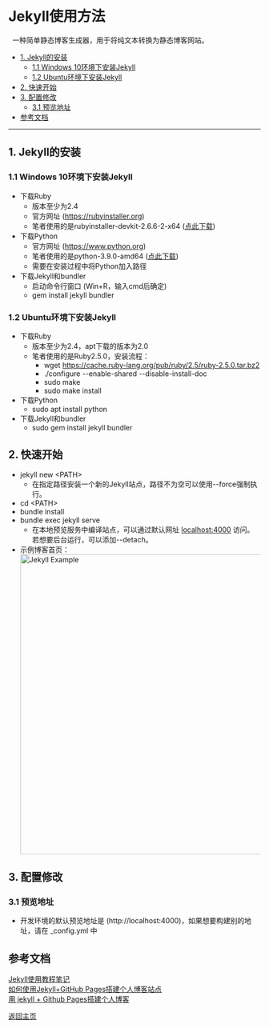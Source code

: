 # Jekyll使用方法

&nbsp;&nbsp;一种简单静态博客生成器，用于将纯文本转换为静态博客网站。

<!-- TOC -->

  - [1. Jekyll的安装](#1-jekyll的安装)
    - [1.1 Windows 10环境下安装Jekyll](#11-windows-10环境下安装jekyll)
    - [1.2 Ubuntu环境下安装Jekyll](#12-ubuntu环境下安装jekyll)
  - [2. 快速开始](#2-快速开始)
  - [3. 配置修改](#3-配置修改)
    - [3.1 预览地址](#31-预览地址)
  - [参考文档](#参考文档)

<!-- /TOC -->

---
## 1. Jekyll的安装

### 1.1 Windows 10环境下安装Jekyll

- 下载Ruby
  - 版本至少为2.4
  - 官方网址 (https://rubyinstaller.org)
  - 笔者使用的是rubyinstaller-devkit-2.6.6-2-x64 ([点此下载](https://github.com/oneclick/rubyinstaller2/releases/download/RubyInstaller-2.6.6-2/rubyinstaller-devkit-2.6.6-2-x64.exe))
- 下载Python
  - 官方网址 (https://www.python.org)
  - 笔者使用的是python-3.9.0-amd64 ([点此下载](https://www.python.org/ftp/python/3.9.0/python-3.9.0-amd64.exe))
  - 需要在安装过程中将Python加入路径
- 下载Jekyll和bundler
  - 启动命令行窗口 (Win+R，输入cmd后确定)
  - gem install jekyll bundler

### 1.2 Ubuntu环境下安装Jekyll

- 下载Ruby 
  - 版本至少为2.4，apt下载的版本为2.0
  - 笔者使用的是Ruby2.5.0，安装流程：
    - wget https://cache.ruby-lang.org/pub/ruby/2.5/ruby-2.5.0.tar.bz2
    - ./configure --enable-shared --disable-install-doc
    - sudo make
    - sudo make install
- 下载Python
  - sudo apt install python
- 下载Jekyll和bundler
  - sudo gem install jekyll bundler

## 2. 快速开始

- jekyll new <PATH\>
  - 在指定路径安装一个新的Jekyll站点，路径不为空可以使用--force强制执行。
- cd <PATH\>
- bundle install
- bundle exec jekyll serve
  - 在本地预览服务中编译站点，可以通过默认网址 [localhost:4000](http://localhost:4000) 访问。若想要后台运行，可以添加--detach。
- 示例博客首页：<br> <div style="align: center"><img alt="Jekyll Example" src="../images/Jekyll/2020-12-08-Jekyll_example.png" width="600x"></div>

## 3. 配置修改

### 3.1 预览地址

- 开发环境的默认预览地址是 (http://localhost:4000)，如果想要构建别的地址，请在 _config.yml 中


## 参考文档

[Jekyll使用教程笔记](https://juejin.cn/post/6844903623567081486)  
[如何使用Jekyll+GitHub Pages搭建个人博客站点](https://blog.csdn.net/u010454030/article/details/79908682)  
[用 jekyll + Github Pages搭建个人博客](https://blog.csdn.net/u013553529/article/details/54588010) 


[返回主页](./index.md)

